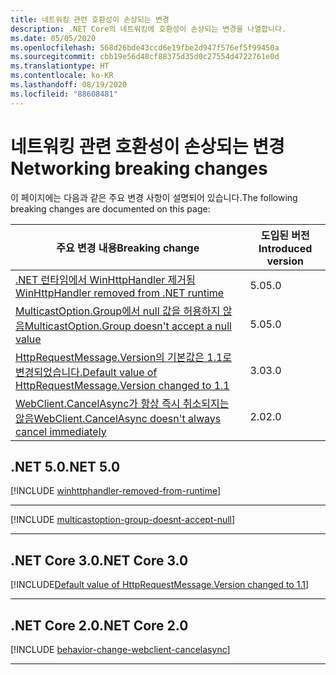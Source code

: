 ```yaml
---
title: 네트워킹 관련 호환성이 손상되는 변경
description: .NET Core의 네트워킹에 호환성이 손상되는 변경을 나열합니다.
ms.date: 05/05/2020
ms.openlocfilehash: 568d26bde43ccd6e19fbe2d947f576ef5f99450a
ms.sourcegitcommit: cbb19e56d48cf88375d35d0c27554d4722761e0d
ms.translationtype: HT
ms.contentlocale: ko-KR
ms.lasthandoff: 08/19/2020
ms.locfileid: "88608481"
---
```

# <a name="networking-breaking-changes"></a><span data-ttu-id="e0978-103">네트워킹 관련 호환성이 손상되는 변경</span><span class="sxs-lookup"><span data-stu-id="e0978-103">Networking breaking changes</span></span>

<span data-ttu-id="e0978-104">이 페이지에는 다음과 같은 주요 변경 사항이 설명되어 있습니다.</span><span class="sxs-lookup"><span data-stu-id="e0978-104">The following breaking changes are documented on this page:</span></span>

| <span data-ttu-id="e0978-105">주요 변경 내용</span><span class="sxs-lookup"><span data-stu-id="e0978-105">Breaking change</span></span> | <span data-ttu-id="e0978-106">도입된 버전</span><span class="sxs-lookup"><span data-stu-id="e0978-106">Introduced version</span></span> |
| - | - |
| [<span data-ttu-id="e0978-107">.NET 런타임에서 WinHttpHandler 제거됨</span><span class="sxs-lookup"><span data-stu-id="e0978-107">WinHttpHandler removed from .NET runtime</span></span>](#winhttphandler-removed-from-net-runtime) | <span data-ttu-id="e0978-108">5.0</span><span class="sxs-lookup"><span data-stu-id="e0978-108">5.0</span></span> |
| [<span data-ttu-id="e0978-109">MulticastOption.Group에서 null 값을 허용하지 않음</span><span class="sxs-lookup"><span data-stu-id="e0978-109">MulticastOption.Group doesn't accept a null value</span></span>](#multicastoptiongroup-doesnt-accept-a-null-value) | <span data-ttu-id="e0978-110">5.0</span><span class="sxs-lookup"><span data-stu-id="e0978-110">5.0</span></span> |
| [<span data-ttu-id="e0978-111">HttpRequestMessage.Version의 기본값은 1.1로 변경되었습니다.</span><span class="sxs-lookup"><span data-stu-id="e0978-111">Default value of HttpRequestMessage.Version changed to 1.1</span></span>](#default-value-of-httprequestmessageversion-changed-to-11) | <span data-ttu-id="e0978-112">3.0</span><span class="sxs-lookup"><span data-stu-id="e0978-112">3.0</span></span> |
| [<span data-ttu-id="e0978-113">WebClient.CancelAsync가 항상 즉시 취소되지는 않음</span><span class="sxs-lookup"><span data-stu-id="e0978-113">WebClient.CancelAsync doesn't always cancel immediately</span></span>](#webclientcancelasync-doesnt-always-cancel-immediately) | <span data-ttu-id="e0978-114">2.0</span><span class="sxs-lookup"><span data-stu-id="e0978-114">2.0</span></span> |

## <a name="net-50"></a><span data-ttu-id="e0978-115">.NET 5.0</span><span class="sxs-lookup"><span data-stu-id="e0978-115">.NET 5.0</span></span>

[!INCLUDE [winhttphandler-removed-from-runtime](../../../includes/core-changes/networking/5.0/winhttphandler-removed-from-runtime.md)]

***

[!INCLUDE [multicastoption-group-doesnt-accept-null](../../../includes/core-changes/networking/5.0/multicastoption-group-doesnt-accept-null.md)]

***

## <a name="net-core-30"></a><span data-ttu-id="e0978-116">.NET Core 3.0</span><span class="sxs-lookup"><span data-stu-id="e0978-116">.NET Core 3.0</span></span>

[!INCLUDE[Default value of HttpRequestMessage.Version changed to 1.1](~/includes/core-changes/networking/3.0/httprequestmessage-version-change.md)]

***

## <a name="net-core-20"></a><span data-ttu-id="e0978-117">.NET Core 2.0</span><span class="sxs-lookup"><span data-stu-id="e0978-117">.NET Core 2.0</span></span>

[!INCLUDE [behavior-change-webclient-cancelasync](../../../includes/core-changes/networking/2.0/behavior-change-webclient-cancelasync.md)]

***
